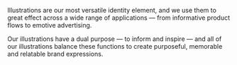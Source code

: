 Illustrations are our most versatile identity element, and we use them to great effect across a wide range of applications &mdash; from informative product flows to emotive advertising.

Our illustrations have a dual purpose &mdash; to inform and inspire &mdash; and all of our illustrations balance these functions to create purposeful, memorable and relatable brand expressions.